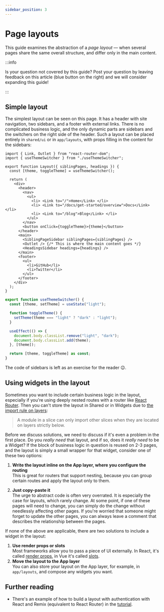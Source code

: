 ```yaml
---
sidebar_position: 3
---
```


# Page layouts

This guide examines the abstraction of a _page layout_ — when several pages share the same overall structure, and differ only in the main content.

:::info

Is your question not covered by this guide? Post your question by leaving feedback on this article (blue button on the right) and we will consider expanding this guide!

:::

## Simple layout

The simplest layout can be seen on this page. It has a header with site navigation, two sidebars, and a footer with external links. There is no complicated business logic, and the only dynamic parts are sidebars and the switchers on the right side of the header. Such a layout can be placed entirely in `shared/ui` or in `app/layouts`, with props filling in the content for the sidebars:

```tsx title="shared/ui/layout/Layout.tsx"
import { Link, Outlet } from "react-router-dom";
import { useThemeSwitcher } from "./useThemeSwitcher";

export function Layout({ siblingPages, headings }) {
  const [theme, toggleTheme] = useThemeSwitcher();

  return (
    <div>
      <header>
        <nav>
          <ul>
            <li> <Link to="/">Home</Link> </li>
            <li> <Link to="/docs/get-started/overview">Docs</Link> </li>
            <li> <Link to="/blog">Blog</Link> </li>
          </ul>
        </nav>
        <button onClick={toggleTheme}>{theme}</button>
      </header>
      <main>
        <SiblingPageSidebar siblingPages={siblingPages} />
        <Outlet /> {/* This is where the main content goes */}
        <HeadingsSidebar headings={headings} />
      </main>
      <footer>
        <ul>
          <li>GitHub</li>
          <li>Twitter</li>
        </ul>
      </footer>
    </div>
  );
}
```

```ts title="shared/ui/layout/useThemeSwitcher.ts"
export function useThemeSwitcher() {
  const [theme, setTheme] = useState("light");

  function toggleTheme() {
    setTheme(theme === "light" ? "dark" : "light");
  }

  useEffect(() => {
    document.body.classList.remove("light", "dark");
    document.body.classList.add(theme);
  }, [theme]);

  return [theme, toggleTheme] as const;
}
```

The code of sidebars is left as an exercise for the reader 😉.

## Using widgets in the layout

Sometimes you want to include certain business logic in the layout, especially if you're using deeply nested routes with a router like [React Router][ext-react-router]. Then you can't store the layout in Shared or in Widgets due to [the import rule on layers][import-rule-on-layers]:

> A module in a slice can only import other slices when they are located on layers strictly below.

Before we discuss solutions, we need to discuss if it's even a problem in the first place. Do you _really need_ that layout, and if so, does it _really need_ to be a Widget? If the block of business logic in question is reused on 2-3 pages, and the layout is simply a small wrapper for that widget, consider one of these two options:

1. **Write the layout inline on the App layer, where you configure the routing**  
   This is great for routers that support nesting, because you can group certain routes and apply the layout only to them.

2. **Just copy-paste it**  
   The urge to abstract code is often very overrated. It is especially the case for layouts, which rarely change. At some point, if one of these pages will need to change, you can simply do the change without needlessly affecting other pages. If you're worried that someone might forget to update the other pages, you can always leave a comment that describes the relationship between the pages.

If none of the above are applicable, there are two solutions to include a widget in the layout:

1. **Use render props or slots**  
   Most frameworks allow you to pass a piece of UI externally. In React, it's called [render props][ext-render-props], in Vue it's called [slots][ext-vue-slots].
2. **Move the layout to the App layer**  
   You can also store your layout on the App layer, for example, in `app/layouts`, and compose any widgets you want.

## Further reading

- There's an example of how to build a layout with authentication with React and Remix (equivalent to React Router) in the [tutorial][tutorial].

[tutorial]: /docs/get-started/tutorial
[import-rule-on-layers]: /docs/reference/layers#import-rule-on-layers
[ext-react-router]: https://reactrouter.com/
[ext-render-props]: https://www.patterns.dev/react/render-props-pattern/
[ext-vue-slots]: https://vuejs.org/guide/components/slots
